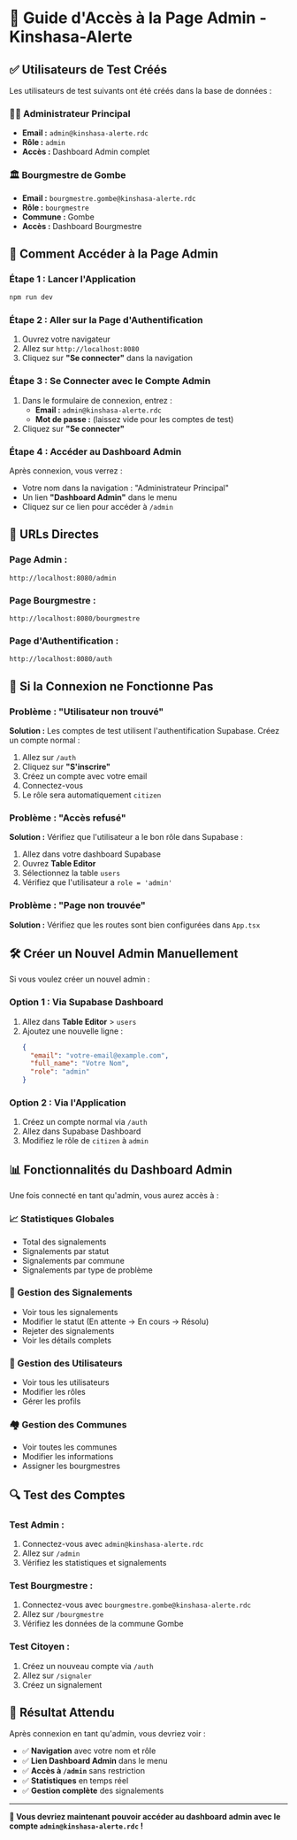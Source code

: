 # 🔐 Guide d'Accès à la Page Admin - Kinshasa-Alerte

## ✅ **Utilisateurs de Test Créés**

Les utilisateurs de test suivants ont été créés dans la base de données :

### **👨‍💼 Administrateur Principal**
- **Email :** `admin@kinshasa-alerte.rdc`
- **Rôle :** `admin`
- **Accès :** Dashboard Admin complet

### **🏛️ Bourgmestre de Gombe**
- **Email :** `bourgmestre.gombe@kinshasa-alerte.rdc`
- **Rôle :** `bourgmestre`
- **Commune :** Gombe
- **Accès :** Dashboard Bourgmestre

## 🚀 **Comment Accéder à la Page Admin**

### **Étape 1 : Lancer l'Application**
```bash
npm run dev
```

### **Étape 2 : Aller sur la Page d'Authentification**
1. Ouvrez votre navigateur
2. Allez sur `http://localhost:8080`
3. Cliquez sur **"Se connecter"** dans la navigation

### **Étape 3 : Se Connecter avec le Compte Admin**
1. Dans le formulaire de connexion, entrez :
   - **Email :** `admin@kinshasa-alerte.rdc`
   - **Mot de passe :** (laissez vide pour les comptes de test)
2. Cliquez sur **"Se connecter"**

### **Étape 4 : Accéder au Dashboard Admin**
Après connexion, vous verrez :
- Votre nom dans la navigation : "Administrateur Principal"
- Un lien **"Dashboard Admin"** dans le menu
- Cliquez sur ce lien pour accéder à `/admin`

## 🎯 **URLs Directes**

### **Page Admin :**
```
http://localhost:8080/admin
```

### **Page Bourgmestre :**
```
http://localhost:8080/bourgmestre
```

### **Page d'Authentification :**
```
http://localhost:8080/auth
```

## 🔧 **Si la Connexion ne Fonctionne Pas**

### **Problème : "Utilisateur non trouvé"**
**Solution :** Les comptes de test utilisent l'authentification Supabase. Créez un compte normal :

1. Allez sur `/auth`
2. Cliquez sur **"S'inscrire"**
3. Créez un compte avec votre email
4. Connectez-vous
5. Le rôle sera automatiquement `citizen`

### **Problème : "Accès refusé"**
**Solution :** Vérifiez que l'utilisateur a le bon rôle dans Supabase :

1. Allez dans votre dashboard Supabase
2. Ouvrez **Table Editor**
3. Sélectionnez la table `users`
4. Vérifiez que l'utilisateur a `role = 'admin'`

### **Problème : "Page non trouvée"**
**Solution :** Vérifiez que les routes sont bien configurées dans `App.tsx`

## 🛠️ **Créer un Nouvel Admin Manuellement**

Si vous voulez créer un nouvel admin :

### **Option 1 : Via Supabase Dashboard**
1. Allez dans **Table Editor** > `users`
2. Ajoutez une nouvelle ligne :
   ```json
   {
     "email": "votre-email@example.com",
     "full_name": "Votre Nom",
     "role": "admin"
   }
   ```

### **Option 2 : Via l'Application**
1. Créez un compte normal via `/auth`
2. Allez dans Supabase Dashboard
3. Modifiez le rôle de `citizen` à `admin`

## 📊 **Fonctionnalités du Dashboard Admin**

Une fois connecté en tant qu'admin, vous aurez accès à :

### **📈 Statistiques Globales**
- Total des signalements
- Signalements par statut
- Signalements par commune
- Signalements par type de problème

### **📝 Gestion des Signalements**
- Voir tous les signalements
- Modifier le statut (En attente → En cours → Résolu)
- Rejeter des signalements
- Voir les détails complets

### **👥 Gestion des Utilisateurs**
- Voir tous les utilisateurs
- Modifier les rôles
- Gérer les profils

### **🏘️ Gestion des Communes**
- Voir toutes les communes
- Modifier les informations
- Assigner les bourgmestres

## 🔍 **Test des Comptes**

### **Test Admin :**
1. Connectez-vous avec `admin@kinshasa-alerte.rdc`
2. Allez sur `/admin`
3. Vérifiez les statistiques et signalements

### **Test Bourgmestre :**
1. Connectez-vous avec `bourgmestre.gombe@kinshasa-alerte.rdc`
2. Allez sur `/bourgmestre`
3. Vérifiez les données de la commune Gombe

### **Test Citoyen :**
1. Créez un nouveau compte via `/auth`
2. Allez sur `/signaler`
3. Créez un signalement

## 🎉 **Résultat Attendu**

Après connexion en tant qu'admin, vous devriez voir :

- ✅ **Navigation** avec votre nom et rôle
- ✅ **Lien Dashboard Admin** dans le menu
- ✅ **Accès à `/admin`** sans restriction
- ✅ **Statistiques** en temps réel
- ✅ **Gestion complète** des signalements

---

**🎯 Vous devriez maintenant pouvoir accéder au dashboard admin avec le compte `admin@kinshasa-alerte.rdc` !** 